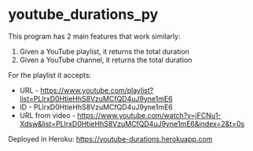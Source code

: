 # youtube_durations_py

This program has 2 main features that work similarly:
1. Given a YouTube playlist, it returns the total duration
2. Given a YouTube channel, it returns the total duration

For the playlist it accepts:  
* URL - https://www.youtube.com/playlist?list=PLlrxD0HtieHhS8VzuMCfQD4uJ9yne1mE6
* ID - PLlrxD0HtieHhS8VzuMCfQD4uJ9yne1mE6
* URL from video - https://www.youtube.com/watch?v=jFCNu1-Xdsw&list=PLlrxD0HtieHhS8VzuMCfQD4uJ9yne1mE6&index=2&t=0s

Deployed in Heroku: https://youtube-durations.herokuapp.com
